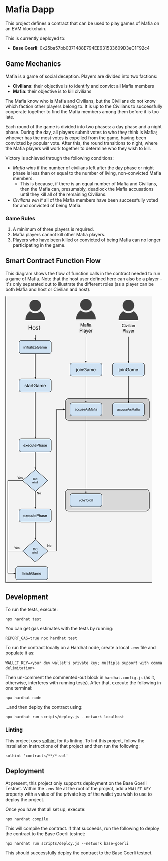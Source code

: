 # Mafia Dapp

This project defines a contract that can be used to play games of Mafia on an EVM blockchain.

This is currently deployed to:

* **Base Goerli**: 0x25ba57bb0371488E794EE631533609D3eC1F92c4

## Game Mechanics

Mafia is a game of social deception. Players are divided into two factions:

* **Civilians**: their objective is to identify and convict all Mafia members
* **Mafia**: their objective is to kill civilians

The Mafia know who is Mafia and Civilians, but the Civilians do not know which faction other players belong to. It is up to the Civilians to successfully cooperate together to find the Mafia members among them before it is too late.

Each round of the game is divided into two phases: a day phase and a night phase. During the day, all players submit votes to who they think is Mafia; whoever has the most votes is expelled from the game, having been convicted by popular vote. After this, the round transitions to night, where the Mafia players will work together to determine who they wish to kill.

Victory is achieved through the following conditions:

* *Mafia wins* if the number of civilians left after the day phase or night phase is less than or equal to the number of living, non-convicted Mafia members.
  * This is because, if there is an equal number of Mafia and Civilians, then the Mafia can, presumably, deadlock the Mafia accusations until they kill all of the remaining Civilians.
* *Civilians win* if all of the Mafia members have been successfully voted for and convicted of being Mafia.

### Game Rules

1. A minimum of three players is required.
2. Mafia players cannot kill other Mafia players.
3. Players who have been killed or convicted of being Mafia can no longer participating in the game.

## Smart Contract Function Flow

This diagram shows the flow of function calls in the contract needed to run a game of Mafia. Note that the host user defined here can also be a player - it's only separated out to illustrate the different roles (as a player can be both Mafia and host or Civilian and host).

<img src="./docs/images/player_workflow.png" />

## Development

To run the tests, execute:

```
npx hardhat test
```

You can get gas estimates with the tests by running:

```
REPORT_GAS=true npx hardhat test
```

To run the contract locally on a Hardhat node, create a local `.env` file and populate it as:

```
WALLET_KEY=<your dev wallet's private key; multiple support with comma delimitation>
```

Then un-comment the commented-out block in `hardhat.config.js` (as it, otherwise, interferes with running tests). After that, execute the following in one terminal:

```
npx hardhat node
```

...and then deploy the contract using:

```
npx hardhat run scripts/deploy.js --network localhost
```

### Linting

This project uses [solhint](https://github.com/protofire/solhint) for its linting. To lint this project, follow the installation instructions of that project and then run the following:

```
solhint 'contracts/**/*.sol'
```

## Deployment

At present, this project only supports deployment on the Base Goerli Testnet. Within the `.env` file at the root of the project, add a `WALLET_KEY` property with a value of the private key of the wallet you wish to use to deploy the project.

Once you have that all set up, execute:

```
npx hardhat compile
```

This will compile the contract. If that succeeds, run the following to deploy the contract to the Base Goerli testnet:

```
npx hardhat run scripts/deploy.js --network base-goerli
```

This should successfully deploy the contract to the Base Goerli testnet.